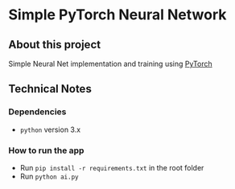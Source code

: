 # Simple PyTorch Neural Network

## About this project
Simple Neural Net implementation and training using [PyTorch](https://pytorch.org/)

## Technical Notes

### Dependencies
- `python` version 3.x

### How to run the app
- Run `pip install -r requirements.txt` in the root folder
- Run `python ai.py`

